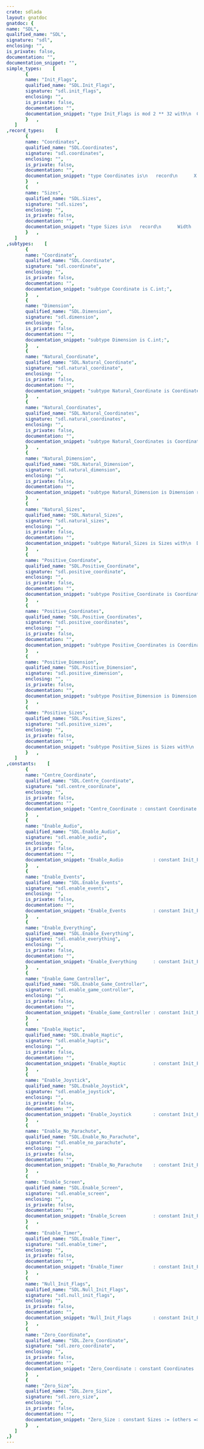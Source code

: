 ```yaml
---
crate: sdlada
layout: gnatdoc
gnatdoc: {
name: "SDL",
qualified_name: "SDL",
signature: "sdl",
enclosing: "",
is_private: false,
documentation: "",
documentation_snippet: "",
simple_types:    [
       {
       name: "Init_Flags",
       qualified_name: "SDL.Init_Flags",
       signature: "sdl.init_flags",
       enclosing: "",
       is_private: false,
       documentation: "",
       documentation_snippet: "type Init_Flags is mod 2 ** 32 with\n  Convention => C;",
       }   ,
   ]
,record_types:    [
       {
       name: "Coordinates",
       qualified_name: "SDL.Coordinates",
       signature: "sdl.coordinates",
       enclosing: "",
       is_private: false,
       documentation: "",
       documentation_snippet: "type Coordinates is\n   record\n      X : SDL.Coordinate;\n      Y : SDL.Coordinate;\n   end record with\n  Convention => C;",
       }   ,
       {
       name: "Sizes",
       qualified_name: "SDL.Sizes",
       signature: "sdl.sizes",
       enclosing: "",
       is_private: false,
       documentation: "",
       documentation_snippet: "type Sizes is\n   record\n      Width  : Dimension;\n      Height : Dimension;\n   end record with\n  Convention => C;",
       }   ,
   ]
,subtypes:    [
       {
       name: "Coordinate",
       qualified_name: "SDL.Coordinate",
       signature: "sdl.coordinate",
       enclosing: "",
       is_private: false,
       documentation: "",
       documentation_snippet: "subtype Coordinate is C.int;",
       }   ,
       {
       name: "Dimension",
       qualified_name: "SDL.Dimension",
       signature: "sdl.dimension",
       enclosing: "",
       is_private: false,
       documentation: "",
       documentation_snippet: "subtype Dimension is C.int;",
       }   ,
       {
       name: "Natural_Coordinate",
       qualified_name: "SDL.Natural_Coordinate",
       signature: "sdl.natural_coordinate",
       enclosing: "",
       is_private: false,
       documentation: "",
       documentation_snippet: "subtype Natural_Coordinate is Coordinate range 0 .. Coordinate'Last;",
       }   ,
       {
       name: "Natural_Coordinates",
       qualified_name: "SDL.Natural_Coordinates",
       signature: "sdl.natural_coordinates",
       enclosing: "",
       is_private: false,
       documentation: "",
       documentation_snippet: "subtype Natural_Coordinates is Coordinates with\n  Dynamic_Predicate =>\n    Natural_Coordinates.X >= Natural_Coordinate'First and Natural_Coordinates.Y >= Natural_Coordinate'First;",
       }   ,
       {
       name: "Natural_Dimension",
       qualified_name: "SDL.Natural_Dimension",
       signature: "sdl.natural_dimension",
       enclosing: "",
       is_private: false,
       documentation: "",
       documentation_snippet: "subtype Natural_Dimension is Dimension range 0 .. Dimension'Last;",
       }   ,
       {
       name: "Natural_Sizes",
       qualified_name: "SDL.Natural_Sizes",
       signature: "sdl.natural_sizes",
       enclosing: "",
       is_private: false,
       documentation: "",
       documentation_snippet: "subtype Natural_Sizes is Sizes with\n  Dynamic_Predicate => Natural_Sizes.Width >= 0 and Natural_Sizes.Height >= 0;",
       }   ,
       {
       name: "Positive_Coordinate",
       qualified_name: "SDL.Positive_Coordinate",
       signature: "sdl.positive_coordinate",
       enclosing: "",
       is_private: false,
       documentation: "",
       documentation_snippet: "subtype Positive_Coordinate is Coordinate range 1 .. Coordinate'Last;",
       }   ,
       {
       name: "Positive_Coordinates",
       qualified_name: "SDL.Positive_Coordinates",
       signature: "sdl.positive_coordinates",
       enclosing: "",
       is_private: false,
       documentation: "",
       documentation_snippet: "subtype Positive_Coordinates is Coordinates with\n  Dynamic_Predicate =>\n    Positive_Coordinates.X >= Positive_Coordinate'First and Positive_Coordinates.Y >= Positive_Coordinate'First;",
       }   ,
       {
       name: "Positive_Dimension",
       qualified_name: "SDL.Positive_Dimension",
       signature: "sdl.positive_dimension",
       enclosing: "",
       is_private: false,
       documentation: "",
       documentation_snippet: "subtype Positive_Dimension is Dimension range 1 .. Dimension'Last;",
       }   ,
       {
       name: "Positive_Sizes",
       qualified_name: "SDL.Positive_Sizes",
       signature: "sdl.positive_sizes",
       enclosing: "",
       is_private: false,
       documentation: "",
       documentation_snippet: "subtype Positive_Sizes is Sizes with\n  Dynamic_Predicate => Positive_Sizes.Width >= 1 and Positive_Sizes.Height >= 1;",
       }   ,
   ]
,constants:    [
       {
       name: "Centre_Coordinate",
       qualified_name: "SDL.Centre_Coordinate",
       signature: "sdl.centre_coordinate",
       enclosing: "",
       is_private: false,
       documentation: "",
       documentation_snippet: "Centre_Coordinate : constant Coordinate := 0;",
       }   ,
       {
       name: "Enable_Audio",
       qualified_name: "SDL.Enable_Audio",
       signature: "sdl.enable_audio",
       enclosing: "",
       is_private: false,
       documentation: "",
       documentation_snippet: "Enable_Audio           : constant Init_Flags := 16#0000_0010#;",
       }   ,
       {
       name: "Enable_Events",
       qualified_name: "SDL.Enable_Events",
       signature: "sdl.enable_events",
       enclosing: "",
       is_private: false,
       documentation: "",
       documentation_snippet: "Enable_Events          : constant Init_Flags := 16#0000_4000#;",
       }   ,
       {
       name: "Enable_Everything",
       qualified_name: "SDL.Enable_Everything",
       signature: "sdl.enable_everything",
       enclosing: "",
       is_private: false,
       documentation: "",
       documentation_snippet: "Enable_Everything      : constant Init_Flags :=\n  Enable_Timer or Enable_Audio or Enable_Screen or Enable_Joystick or Enable_Haptic or\n  Enable_Game_Controller or Enable_Events or Enable_No_Parachute;",
       }   ,
       {
       name: "Enable_Game_Controller",
       qualified_name: "SDL.Enable_Game_Controller",
       signature: "sdl.enable_game_controller",
       enclosing: "",
       is_private: false,
       documentation: "",
       documentation_snippet: "Enable_Game_Controller : constant Init_Flags := 16#0000_2000#;",
       }   ,
       {
       name: "Enable_Haptic",
       qualified_name: "SDL.Enable_Haptic",
       signature: "sdl.enable_haptic",
       enclosing: "",
       is_private: false,
       documentation: "",
       documentation_snippet: "Enable_Haptic          : constant Init_Flags := 16#0000_1000#;",
       }   ,
       {
       name: "Enable_Joystick",
       qualified_name: "SDL.Enable_Joystick",
       signature: "sdl.enable_joystick",
       enclosing: "",
       is_private: false,
       documentation: "",
       documentation_snippet: "Enable_Joystick        : constant Init_Flags := 16#0000_0200#;",
       }   ,
       {
       name: "Enable_No_Parachute",
       qualified_name: "SDL.Enable_No_Parachute",
       signature: "sdl.enable_no_parachute",
       enclosing: "",
       is_private: false,
       documentation: "",
       documentation_snippet: "Enable_No_Parachute    : constant Init_Flags := 16#0010_0000#;",
       }   ,
       {
       name: "Enable_Screen",
       qualified_name: "SDL.Enable_Screen",
       signature: "sdl.enable_screen",
       enclosing: "",
       is_private: false,
       documentation: "",
       documentation_snippet: "Enable_Screen          : constant Init_Flags := 16#0000_0020#;",
       }   ,
       {
       name: "Enable_Timer",
       qualified_name: "SDL.Enable_Timer",
       signature: "sdl.enable_timer",
       enclosing: "",
       is_private: false,
       documentation: "",
       documentation_snippet: "Enable_Timer           : constant Init_Flags := 16#0000_0001#;",
       }   ,
       {
       name: "Null_Init_Flags",
       qualified_name: "SDL.Null_Init_Flags",
       signature: "sdl.null_init_flags",
       enclosing: "",
       is_private: false,
       documentation: "",
       documentation_snippet: "Null_Init_Flags        : constant Init_Flags := 16#0000_0000#;",
       }   ,
       {
       name: "Zero_Coordinate",
       qualified_name: "SDL.Zero_Coordinate",
       signature: "sdl.zero_coordinate",
       enclosing: "",
       is_private: false,
       documentation: "",
       documentation_snippet: "Zero_Coordinate : constant Coordinates := (others => 0);",
       }   ,
       {
       name: "Zero_Size",
       qualified_name: "SDL.Zero_Size",
       signature: "sdl.zero_size",
       enclosing: "",
       is_private: false,
       documentation: "",
       documentation_snippet: "Zero_Size : constant Sizes := (others => Natural_Dimension'First);",
       }   ,
   ]
,}
---
```

